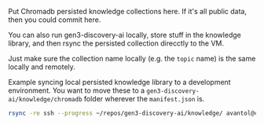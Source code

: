 Put Chromadb persisted knowledge collections here. If it's all public data, then you could commit here.

You can also run gen3-discovery-ai locally, store stuff in the knowledge library, and then rsync the persisted collection direcctly to the VM.

Just make sure the collection name locally (e.g. the `topic` name) is the same locally and remotely.

Example syncing local persisted knowledge library to a development environment. You want to move these to a `gen3-discovery-ai/knowledge/chromadb` folder wherever the `manifest.json` is.

```bash
rsync -re ssh --progress ~/repos/gen3-discovery-ai/knowledge/ avantol@cdistest_dev.csoc:~/cdis-manifest/avantol.planx-pla.net/gen3-discovery-ai/knowledge/chromadb
```
